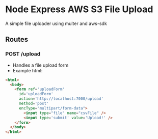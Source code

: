 # Node Express AWS S3 File Upload
A simple file uploader using multer and aws-sdk

## Routes
### POST /upload
- Handles a file upload form
- Example html:
```html
<html>
  <body>
    <form ref='uploadForm' 
      id='uploadForm' 
      action='http://localhost:7000/upload' 
      method='post' 
      encType="multipart/form-data">
        <input type="file" name="csvFile" />
        <input type='submit' value='Upload!' />
    </form>     
  </body>
</html>
```
